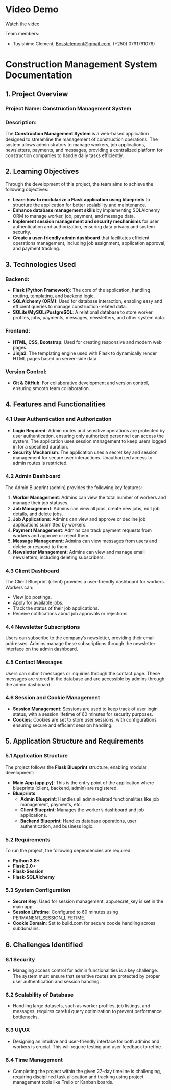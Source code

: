# **Video Demo**
[Watch the video](https://youtu.be/QLT-AyDL5kM)


Team members:

- Tuyishime Clement, [Bosstclement@gmail.com](mailto:Bosstclement@gmail.com), (+250) 0791761076)

# **Construction Management System Documentation**

## **1\. Project Overview**

### **Project Name: Construction Management System**

### **Description:**

The **Construction Management System** is a web-based application designed to streamline the management of construction operations. The system allows administrators to manage workers, job applications, newsletters, payments, and messages, providing a centralized platform for construction companies to handle daily tasks efficiently.

## **2\. Learning Objectives**

Through the development of this project, the team aims to achieve the following objectives:

- **Learn how to modularize a Flask application using blueprints** to structure the application for better scalability and maintenance.
- **Enhance database management skills** by implementing SQLAlchemy ORM to manage worker, job, payment, and message data.
- **Implement session management and security mechanisms** for user authentication and authorization, ensuring data privacy and system security.
- **Create a user-friendly admin dashboard** that facilitates efficient operations management, including job assignment, application approval, and payment tracking.

## **3\. Technologies Used**

### **Backend:**

- **Flask (Python Framework)**: The core of the application, handling routing, templating, and backend logic.
- **SQLAlchemy (ORM)**: Used for database interaction, enabling easy and efficient queries to manage construction-related data.
- **SQLite/MySQL/PostgreSQL**: A relational database to store worker profiles, jobs, payments, messages, newsletters, and other system data.

### **Frontend:**

- **HTML, CSS, Bootstrap**: Used for creating responsive and modern web pages.
- **Jinja2**: The templating engine used with Flask to dynamically render HTML pages based on server-side data.

### **Version Control:**

- **Git & GitHub**: For collaborative development and version control, ensuring smooth team collaboration.

## **4\. Features and Functionalities**

### **4.1 User Authentication and Authorization**

- **Login Required**: Admin routes and sensitive operations are protected by user authentication, ensuring only authorized personnel can access the system. The application uses session management to keep users logged in for a specified duration.
- **Security Mechanism**: The application uses a secret key and session management for secure user interactions. Unauthorized access to admin routes is restricted.

### **4.2 Admin Dashboard**

The Admin Blueprint (admin) provides the following key features:

1. **Worker Management**: Admins can view the total number of workers and manage their job statuses.
2. **Job Management**: Admins can view all jobs, create new jobs, edit job details, and delete jobs.
3. **Job Applications**: Admins can view and approve or decline job applications submitted by workers.
4. **Payment Management**: Admins can track payment requests from workers and approve or reject them.
5. **Message Management**: Admins can view messages from users and delete or respond to them.
6. **Newsletter Management**: Admins can view and manage email newsletters, including deleting subscribers.

### **4.3 Client Dashboard**

The Client Blueprint (client) provides a user-friendly dashboard for workers. Workers can:

- View job postings.
- Apply for available jobs.
- Track the status of their job applications.
- Receive notifications about job approvals or rejections.

### **4.4 Newsletter Subscriptions**

Users can subscribe to the company’s newsletter, providing their email addresses. Admins manage these subscriptions through the newsletter interface on the admin dashboard.

### **4.5 Contact Messages**

Users can submit messages or inquiries through the contact page. These messages are stored in the database and are accessible by admins through the admin dashboard.

### **4.6 Session and Cookie Management**

- **Session Management**: Sessions are used to keep track of user login status, with a session lifetime of 60 minutes for security purposes.
- **Cookies**: Cookies are set to store user sessions, with configurations ensuring secure and efficient session handling.

## **5\. Application Structure and Requirements**

### **5.1 Application Structure**

The project follows the **Flask Blueprint** structure, enabling modular development:

- **Main App (app.py)**: This is the entry point of the application where blueprints (client, backend, admin) are registered.
- **Blueprints**:
  - **Admin Blueprint**: Handles all admin-related functionalities like job management, payments, etc.
  - **Client Blueprint**: Manages the worker’s dashboard and job applications.
  - **Backend Blueprint**: Handles database operations, user authentication, and business logic.

### **5.2 Requirements**

To run the project, the following dependencies are required:

- **Python 3.8+**
- **Flask 2.0+**
- **Flask-Session**
- **Flask-SQLAlchemy**

### **5.3 System Configuration**

- **Secret Key**: Used for session management, app.secret_key is set in the main app.
- **Session Lifetime**: Configured to 60 minutes using PERMANENT_SESSION_LIFETIME.
- **Cookie Domain**: Set to build.com for secure cookie handling across subdomains.

## **6\. Challenges Identified**

### **6.1 Security**

- Managing access control for admin functionalities is a key challenge. The system must ensure that sensitive routes are protected by proper user authentication and session handling.

### **6.2 Scalability of Database**

- Handling large datasets, such as worker profiles, job listings, and messages, requires careful query optimization to prevent performance bottlenecks.

### **6.3 UI/UX**

- Designing an intuitive and user-friendly interface for both admins and workers is crucial. This will require testing and user feedback to refine.

### **6.4 Time Management**

- Completing the project within the given 27-day timeline is challenging, requiring disciplined task allocation and tracking using project management tools like Trello or Kanban boards.

